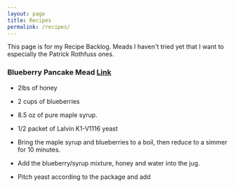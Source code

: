 ```yaml
---
layout: page
title: Recipes
permalink: /recipes/
---
```


This page is for my Recipe Backlog. Meads I haven't tried yet that I want to especially the Patrick Rothfuss ones.

### Blueberry Pancake Mead [Link](https://acts2815.wordpress.com/2014/02/02/blueberry-pancake-mead/)
- 2lbs of honey
- 2 cups of blueberries
- 8.5 oz of pure maple syrup.
- 1/2 packet of Lalvin K1-V1116 yeast

- Bring the maple syrup and blueberries to a boil, then reduce to a simmer for 10 minutes.
- Add the blueberry/syrup mixture, honey and water into the jug.
- Pitch yeast according to the package and add
